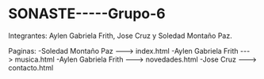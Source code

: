 # SONASTE-----Grupo-6


Integrantes: Aylen Gabriela Frith, Jose Cruz y Soledad Montaño Paz.


Paginas:
-Soledad Montaño Paz ---> index.html 
-Aylen Gabriela Frith ---> musica.html 
-Aylen Gabriela Frith ---> novedades.html 
-Jose Cruz ---> contacto.html 
